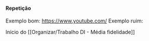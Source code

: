 #### Repetição

Exemplo bom: https://www.youtube.com/
Exemplo ruim: 

Início do [[Organizar/Trabalho DI - Média fidelidade]]
